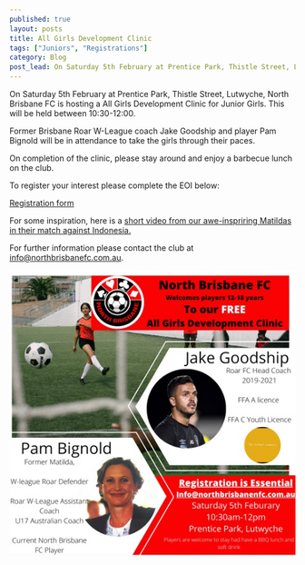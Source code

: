 ```yaml
---
published: true
layout: posts
title: All Girls Development Clinic
tags: ["Juniors", "Registrations"]
category: Blog
post_lead: On Saturday 5th February at Prentice Park, Thistle Street, Lutwyche, North Brisbane FC is hosting a All Girls Development Clinic for Junior Girls. This will be held between 10:30-12:00.
---
```


On Saturday 5th February at Prentice Park, Thistle Street, Lutwyche, North Brisbane FC is hosting a All Girls Development Clinic for Junior Girls. This will be held between 10:30-12:00.

Former Brisbane Roar W-League coach Jake Goodship and player Pam Bignold will be in attendance to take the girls through their paces.

On completion of the clinic, please stay around and enjoy a barbecue lunch on the club.

To register your interest please complete the EOI below:

[Registration form](https://form.jotform.com/220228589761867)

For some inspiration, here is a [short video from our awe-inspriring Matildas in their match against Indonesia.](https://youtu.be/3dB-7YBj5Iw)

For further information please contact the club at [info@northbrisbanefc.com.au](info@northbrisbanefc.com.au).

![All Girls Development Clinic Brochure](/images/2022-01-25-all-girls-clinic-brochure.jpg)
